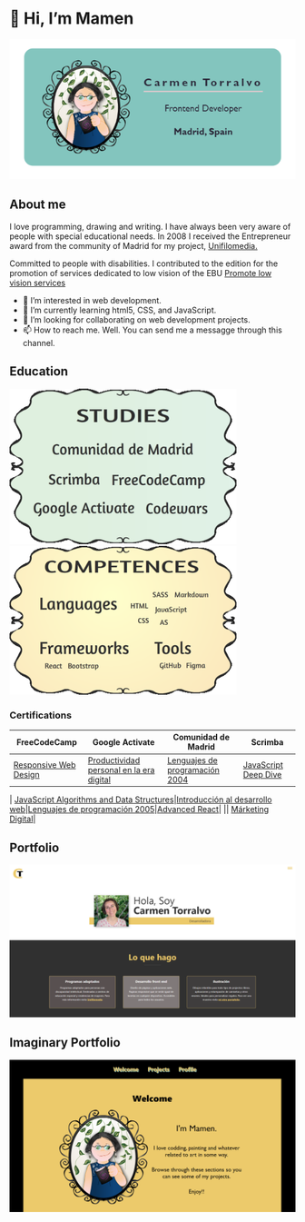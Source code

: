 
# 👋 Hi, I’m Mamen
<p align="center"><img src="BUSINESS-CARD.PNG"></p>

## About me 
<p>I love programming, drawing and writing. I have always been very aware of people with special educational needs. In 2008 I received the Entrepreneur award from the community of Madrid for my project, <a href="https://www.unifilomedia.net" target="_blank">Unifilomedia.</a></p>
<p>Committed to people with disabilities. I contributed to the edition for the promotion of services dedicated to low vision of the EBU <a href="https://www.youtube.com/watch?v=NgXyK9dwrkc!" target="_blank">Promote low vision services</a></p>

<ul>
  <li> 👀 I’m interested in web development.</li>
  <li> 🌱 I’m currently learning html5, CSS, and JavaScript.</li>
  <li> 💞️ I’m looking for collaborating on web development projects.</li>
  <li> 📫 How to reach me. Well. You can send me a messagge through this channel.</li>
 </ul>

<!---
Amapola-Negra/Amapola-Negra is a ✨ special ✨ repository because its `README.md` (this file) appears on your GitHub profile.
You can click the Preview link to take a look at your changes.
--->
## Education
<p float="left">
<img src="ESTUDIOS.png" width="400px">
<span>&nbsp;&nbsp;&nbsp;&nbsp;&nbsp;&nbsp;&nbsp;&nbsp;&nbsp;</span>
<img src="COMPETENCIAS.png" width="400px"> 
</p>


### Certifications


| FreeCodeCamp | Google Activate |Comunidad de Madrid|Scrimba
| ------------- | ------------- |------------- | ------------- |
| <a href="https://www.freecodecamp.org/certification/fcc6967a336-8a89-485b-b015-6105aa2dbfb7/responsive-web-design">Responsive Web Design</a>|<a href="Certifications/Curso de Productividad Personal en la Era Digital - certificado.pdf">Productividad personal en la era digital</a>|<a href="Certifications/LENGUAJE-PROGRAMACIÓN-2004.pdf">Lenguajes de programación 2004</a>|<a href="https://scrimba.com/certificate/u4P49NAY/gjavascript">JavaScript Deep Dive </a>|

| <a href="https://www.freecodecamp.org/certification/fcc6967a336-8a89-485b-b015-6105aa2dbfb7/javascript-algorithms-and-data-structures">JavaScript Algorithms and Data Structures</a>|<a href="Certifications/Curso de Introducción al Desarrollo Web_ HTML y CSS (1_2).pdf">Introducción al desarrollo web</a>|<a href="Certifications/LENGUAJES-PROGRAMACIÓN-2005.pdf">Lenguajes de programación 2005</a>|<a href="https://scrimba.com/certificate/u4P49NAY/greact">Advanced React</a>|
|| <a href="Certifications/DIPLOMA MÁRKETING DIGITAL.pdf">Márketing Digital</a>|







## Portfolio
<p align="center"><a href="https://amapola-negra.github.io/MamenPortafolio-repo/#home"><img src="MAMEN-PORTFOLIO.PNG"></a></p>


## Imaginary Portfolio
<p align="center"><a href="https://amapola-negra.github.io/Portfolio/#profile"><img src="PARA-PORTFOLIO.PNG"></a></p>



